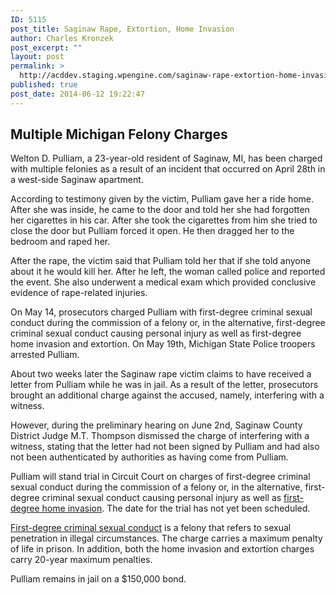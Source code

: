 ```yaml
---
ID: 5115
post_title: Saginaw Rape, Extortion, Home Invasion
author: Charles Kronzek
post_excerpt: ""
layout: post
permalink: >
  http://acddev.staging.wpengine.com/saginaw-rape-extortion-home-invasion.html
published: true
post_date: 2014-06-12 19:22:47
---
```

<h2>Multiple Michigan Felony Charges</h2>
Welton D. Pulliam, a 23-year-old resident of Saginaw, MI, has been charged with multiple felonies as a result of an incident that occurred on April 28th in a west-side Saginaw apartment.

According to testimony given by the victim, Pulliam gave her a ride home. After she was inside, he came to the door and told her she had forgotten her cigarettes in his car. After she took the cigarettes from him she tried to close the door but Pulliam forced it open. He then dragged her to the bedroom and raped her.

After the rape, the victim said that Pulliam told her that if she told anyone about it he would kill her. After he left, the woman called police and reported the event. She also underwent a medical exam which provided conclusive evidence of rape-related injuries.

On May 14, prosecutors charged Pulliam with first-degree criminal sexual conduct during the commission of a felony or, in the alternative, first-degree criminal sexual conduct causing personal injury as well as first-degree home invasion and extortion. On May 19th, Michigan State Police troopers arrested Pulliam.

About two weeks later the Saginaw rape victim claims to have received a letter from Pulliam while he was in jail. As a result of the letter, prosecutors brought an additional charge against the accused, namely, interfering with a witness.

However, during the preliminary hearing on June 2nd, Saginaw County District Judge M.T. Thompson dismissed the charge of interfering with a witness, stating that the letter had not been signed by Pulliam and had also not been authenticated by authorities as having come from Pulliam.

Pulliam will stand trial in Circuit Court on charges of first-degree criminal sexual conduct during the commission of a felony or, in the alternative, first-degree criminal sexual conduct causing personal injury as well as <a href="http://acddev.staging.wpengine.com/home-invasion-1st-degree-michigan-home-invasion-attorneys.html" target="_blank">first-degree home invasion</a>. The date for the trial has not yet been scheduled.

<a href="http://acddev.staging.wpengine.com/first-degree-csc.html" target="_blank">First-degree criminal sexual conduct</a> is a felony that refers to sexual penetration in illegal circumstances. The charge carries a maximum penalty of life in prison. In addition, both the home invasion and extortion charges carry 20-year maximum penalties.

Pulliam remains in jail on a $150,000 bond.